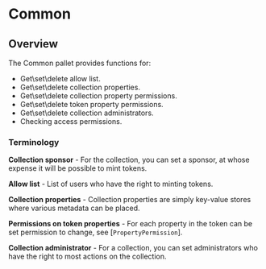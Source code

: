 # Common
## Overview


The Common pallet provides functions for:

 - Get\set\delete allow list.
 - Get\set\delete collection properties.
 - Get\set\delete collection property permissions.
 - Get\set\delete token property permissions.
 - Get\set\delete collection administrators.
 - Checking access permissions.

### Terminology
**Collection sponsor** - For the collection, you can set a sponsor, at whose expense it will
be possible to mint tokens.

**Allow list** - List of users who have the right to minting tokens.

**Collection properties** - Collection properties are simply key-value stores where various
metadata can be placed.

**Permissions on token properties** - For each property in the token can be set permission
to change, see [`PropertyPermission`].

**Collection administrator** - For a collection, you can set administrators who have the right
to most actions on the collection.
